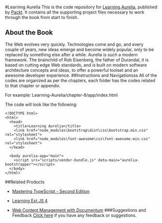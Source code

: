#Learning Aurelia
This is the code repository for [Learning Aurelia](https://www.packtpub.com/web-development/learning-aurelia?utm_source=github&utm_medium=repository&utm_campaign=9781785889677), published by [Packt](www.packtpub.com). It contains all the supporting project files necessary to work through the book from start to finish.
## About the Book
The Web evolves very quickly. Technologies come and go, and every couple of years, new
ideas emerge and become widely popular, only to be replaced by something else after a
while.
Aurelia is such a modern framework. The brainchild of Rob Eisenberg, the father of
Durandal, it is based on cutting edge Web standards, and is built on modern software
architecture concepts and ideas, to offer a powerful toolset and an awesome developer
experience.
##Instructions and Navigationsss
All of the codes are organized as per the chapters, each folder has the codes related to that chapter or appendix.

For example: Learning-Aurelia/chapter-8/app/index.html


The code will look like the following:
```
<!DOCTYPE html>
<html>
  <head>
    <title>Learning Aurelia</title>
    <link href="node_modules\bootstrap\dist\css\bootstrap.min.css" rel="stylesheet">
    <link href="node_modules\font-awesome\css\font-awesome.min.css" rel="stylesheet">
  </head>

  <body aurelia-app="main">
    <script src="scripts/vendor-bundle.js" data-main="aurelia-bootstrapper"></script>
  </body>
</html>
```


##Related Products
* [Mastering TypeScript - Second Edition](https://www.packtpub.com/web-development/learning-ext-js-4?utm_source=github&utm_medium=repository&utm_campaign=9781849516846)

* [Learning Ext JS 4](https://www.packtpub.com/web-development/web-content-management-documentum?utm_source=github&utm_medium=repository&utm_campaign=9781904811091)

* [Web Content Management with Documentum](https://www.packtpub.com/web-development/web-content-management-documentum?utm_source=github&utm_medium=repository&utm_campaign=9781904811091)
###Suggestions and Feedback
[Click here](https://docs.google.com/forms/d/e/1FAIpQLSe5qwunkGf6PUvzPirPDtuy1Du5Rlzew23UBp2S-P3wB-GcwQ/viewform) if you have any feedback or suggestions.
